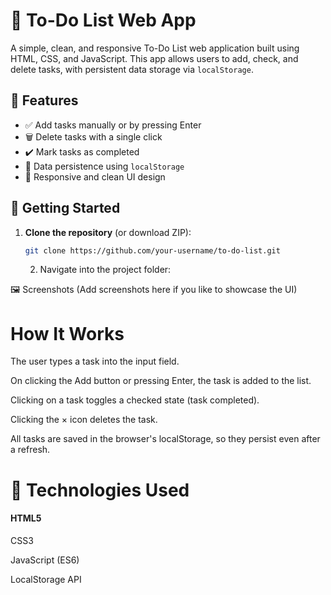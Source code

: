 # 📝 To-Do List Web App

A simple, clean, and responsive To-Do List web application built using HTML, CSS, and JavaScript. This app allows users to add, check, and delete tasks, with persistent data storage via `localStorage`.

## 🔧 Features

- ✅ Add tasks manually or by pressing Enter
- 🗑️ Delete tasks with a single click
- ✔️ Mark tasks as completed
- 💾 Data persistence using `localStorage`
- 📱 Responsive and clean UI design


## 🚀 Getting Started

1. **Clone the repository** (or download ZIP):
   ```bash
   git clone https://github.com/your-username/to-do-list.git
   ```
   2. Navigate into the project folder:

🖼️ Screenshots
(Add screenshots here if you like to showcase the UI)

# How It Works
The user types a task into the input field.

On clicking the Add button or pressing Enter, the task is added to the list.

Clicking on a task toggles a checked state (task completed).

Clicking the × icon deletes the task.

All tasks are saved in the browser's localStorage, so they persist even after a refresh.

# 📌 Technologies Used
#### HTML5

CSS3

JavaScript (ES6)

LocalStorage API

